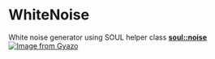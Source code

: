 # WhiteNoise  
White noise generator using SOUL helper class [**soul::noise**](https://github.com/soul-lang/SOUL/blob/master/source/modules/soul_core/library/soul_library_noise.h)
[![Image from Gyazo](https://i.gyazo.com/3433c0f7a509a1c52e38140ecc0da22f.png)](https://gyazo.com/3433c0f7a509a1c52e38140ecc0da22f)
